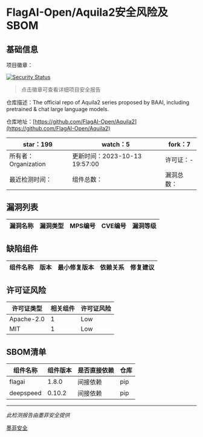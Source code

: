 # FlagAI-Open/Aquila2安全风险及SBOM

## 基础信息

项目徽章：

[![Security Status](https://www.murphysec.com/platform3/v31/badge/1713263113452437504.svg)](https://www.murphysec.com/console/report/1713263113414688768/1713263113452437504)

> 点击徽章可查看详细项目安全报告

仓库描述：The official repo of Aquila2 series proposed by BAAI, including pretrained & chat large language models.

仓库地址：[https://github.com/FlagAI-Open/Aquila2](https://github.com/FlagAI-Open/Aquila2)

| star：199 | watch：5 | fork：7 |
| ----------- | -------------- | ------------ |
| 所有者：Organization | 更新时间：2023-10-13 19:57:00 | 许可证：- |
| 最近检测时间： | 组件总数： | 漏洞总数： |




## 漏洞列表

| 漏洞名称 | 漏洞类型 | MPS编号 | CVE编号 | 漏洞等级 |
| ------- | ------ | ------- | ------ | ----- |





## 缺陷组件

| 组件名称 | 版本 | 最小修复版本 | 依赖关系 | 修复建议 |
| -------- | ---- | ------------ | -------- | -------- |





## 许可证风险

| 许可证类型 | 相关组件 | 许可证风险 |
| ---------- | -------- | ---------- |
|Apache-2.0|1|Low|
|MIT|1|Low|




## SBOM清单

| 组件名称 | 组件版本 | 是否直接依赖 | 仓库 |
| -------- | -------- | ------------ | ---- |
|flagai|1.8.0|间接依赖|pip|
|deepspeed|0.10.2|间接依赖|pip|


------

*此检测报告由墨菲安全提供*

[墨菲安全](www.murphysec.com)